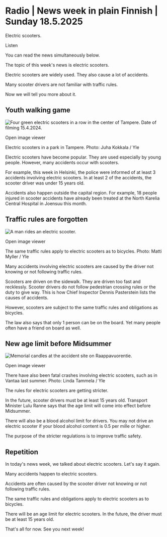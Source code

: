 # Radio | News week in plain Finnish | Sunday 18.5.2025

Electric scooters.

Listen

You can read the news simultaneously below.

The topic of this week's news is electric scooters.

Electric scooters are widely used. They also cause a lot of accidents.

Many scooter drivers are not familiar with traffic rules.

Now we will tell you more about it.

## Youth walking game

![Four green electric scooters in a row in the center of Tampere. Date of filming 15.4.2024.](https://images.cdn.yle.fi/image/upload/c_crop,h_2268,w_4031,x_0,y_0/ar_1.7777777777777777,c_fill,g_faces,h_431,w_767/dpr_1.0/q_auto:eco/f_auto/fl_lossy/v1713185263/39-1271043661d216a63025)

Open image viewer

Electric scooters in a park in Tampere. Photo: Juha Kokkala / Yle

Electric scooters have become popular. They are used especially by young people. However, many accidents occur with scooters.

For example, this week in Helsinki, the police were informed of at least 3 accidents involving electric scooters. In at least 2 of the accidents, the scooter driver was under 15 years old.

Accidents also happen outside the capital region. For example, 18 people injured in scooter accidents have already been treated at the North Karelia Central Hospital in Joensuu this month.

## Traffic rules are forgotten

![A man rides an electric scooter. ](https://images.cdn.yle.fi/image/upload/c_crop,h_2428,w_4317,x_166,y_613/ar_1.777777777777777,c_fill,g_faces,h_431,w_767/dpr_1.0/q_auto:eco/f_auto/fl_lossy/v1725112385/39-84012161111dfed06c9)

Open image viewer

The same traffic rules apply to electric scooters as to bicycles. Photo: Matti Myller / Yle

Many accidents involving electric scooters are caused by the driver not knowing or not following traffic rules.

Scooters are driven on the sidewalk. They are driven too fast and recklessly. Scooter drivers do not follow pedestrian crossing rules or the duty to give way. This is how Chief Inspector Dennis Pasterstein lists the causes of accidents.

However, scooters are subject to the same traffic rules and obligations as bicycles.

The law also says that only 1 person can be on the board. Yet many people often have a friend on board as well.

## New age limit before Midsummer

![Memorial candles at the accident site on Raappavuorentie.](https://images.cdn.yle.fi/image/upload/c_crop,h_2265,w_4028,x_3,y_0/ar_1.777777777777777,c_fill,g_faces,h_431,w_767/dpr_1.0/q_auto:eco/f_auto/fl_lossy/v1718289588/39-1302856666ae48a5481b)

Open image viewer

There have also been fatal crashes involving electric scooters, such as in Vantaa last summer. Photo: Linda Tammela / Yle

The rules for electric scooters are getting stricter.

In the future, scooter drivers must be at least 15 years old. Transport Minister Lulu Ranne says that the age limit will come into effect before Midsummer.

There will also be a blood alcohol limit for drivers. You may not drive an electric scooter if your blood alcohol content is 0.5 per mille or higher.

The purpose of the stricter regulations is to improve traffic safety.

## Repetition

In today's news week, we talked about electric scooters. Let's say it again.

Many accidents happen to electric scooters.

Accidents are often caused by the scooter driver not knowing or not following traffic rules.

The same traffic rules and obligations apply to electric scooters as to bicycles.

There will be an age limit for electric scooters. In the future, the driver must be at least 15 years old.

That's all for now. See you next week!
